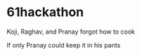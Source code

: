 61hackathon
===========
Koji, Raghav, and Pranay forgot how to cook

If only Pranay could keep it in his pants
